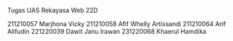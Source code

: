 Tugas UAS Rekayasa Web 22D

211210057 Marjhona Vicky 
211210058 Afif Whelly Artissandi 
211210064 Arif Alifudin 
221220039 Dawit Janu Irawan 
231220068 Khaerul Hamdika 
